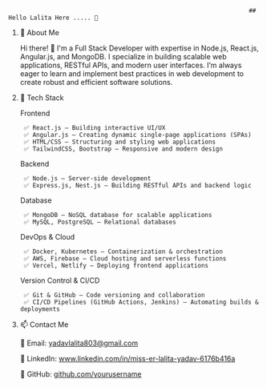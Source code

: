                                                                        ## Hello Lalita Here ..... 👋

1. 🚀 About Me

      Hi there! 👋 I'm a Full Stack Developer with expertise in Node.js, React.js, Angular.js, and MongoDB. I specialize in building scalable web applications, RESTful APIs, and modern user interfaces. I’m always eager to learn and implement best practices in web development to create robust and efficient software solutions.

2. 🔧 Tech Stack

    Frontend
   
        ✅ React.js – Building interactive UI/UX
        ✅ Angular.js – Creating dynamic single-page applications (SPAs)
        ✅ HTML/CSS – Structuring and styling web applications
        ✅ TailwindCSS, Bootstrap – Responsive and modern design

    Backend
   
        ✅ Node.js – Server-side development
        ✅ Express.js, Nest.js – Building RESTful APIs and backend logic

    Database
   
        ✅ MongoDB – NoSQL database for scalable applications
        ✅ MySQL, PostgreSQL – Relational databases
    
    DevOps & Cloud
   
        ✅ Docker, Kubernetes – Containerization & orchestration
        ✅ AWS, Firebase – Cloud hosting and serverless functions
        ✅ Vercel, Netlify – Deploying frontend applications
    
    Version Control & CI/CD
   
        ✅ Git & GitHub – Code versioning and collaboration
        ✅ CI/CD Pipelines (GitHub Actions, Jenkins) – Automating builds & deployments


4. 📫 Contact Me

    📩 Email: yadavlalita803@gmail.com
    
    💼 LinkedIn: www.linkedin.com/in/miss-er-lalita-yadav-6176b416a
    
    🐙 GitHub: [github.com/yourusername](https://github.com/yadavlalita)

